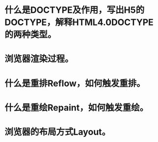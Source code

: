 # 什么是DOCTYPE及作用，写出H5的DOCTYPE，解释HTML4.0DOCTYPE的两种类型。

# 浏览器渲染过程。

# 什么是重排Reflow，如何触发重排。

# 什么是重绘Repaint，如何触发重绘。

# 浏览器的布局方式Layout。
